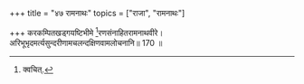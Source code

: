 +++
title = "४७ रामनाथः"
topics = ["राजा", "रामनाथः"]

+++
करकम्पितखड्गयष्टिभीमे [^6]रणसंनाहितरामनाथवीरे।  
अरिभूभृदमर्त्यसुन्दरीणामचलन्दक्षिणवामलोचनानि॥ 170 ॥  
  
[^6]: क्वचित्.
